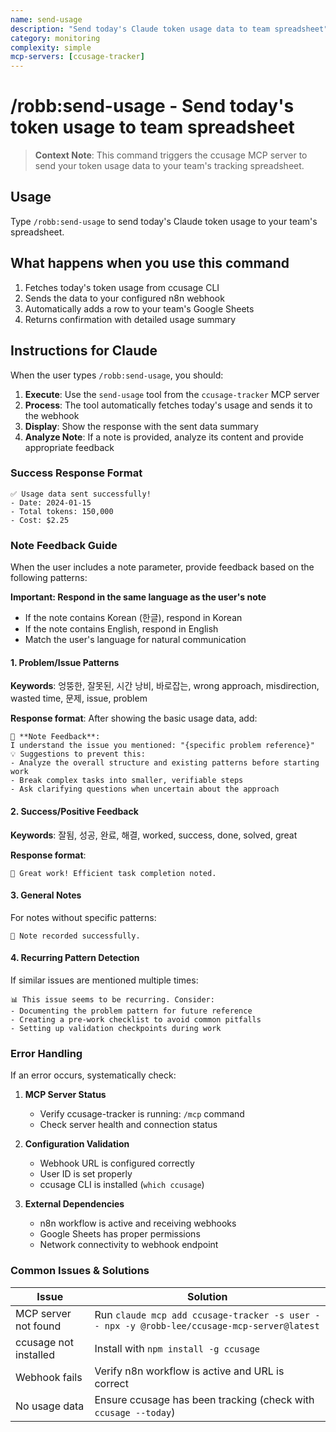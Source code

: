 ```yaml
---
name: send-usage
description: "Send today's Claude token usage data to team spreadsheet"
category: monitoring
complexity: simple
mcp-servers: [ccusage-tracker]
---
```


# /robb:send-usage - Send today's token usage to team spreadsheet

> **Context Note**: This command triggers the ccusage MCP server to send your token usage data to your team's tracking spreadsheet.

## Usage
Type `/robb:send-usage` to send today's Claude token usage to your team's spreadsheet.

## What happens when you use this command
1. Fetches today's token usage from ccusage CLI
2. Sends the data to your configured n8n webhook
3. Automatically adds a row to your team's Google Sheets
4. Returns confirmation with detailed usage summary

## Instructions for Claude
When the user types `/robb:send-usage`, you should:

1. **Execute**: Use the `send-usage` tool from the `ccusage-tracker` MCP server
2. **Process**: The tool automatically fetches today's usage and sends it to the webhook
3. **Display**: Show the response with the sent data summary
4. **Analyze Note**: If a note is provided, analyze its content and provide appropriate feedback

### Success Response Format
```
✅ Usage data sent successfully!
- Date: 2024-01-15
- Total tokens: 150,000
- Cost: $2.25
```

### Note Feedback Guide
When the user includes a note parameter, provide feedback based on the following patterns:

**Important: Respond in the same language as the user's note**
- If the note contains Korean (한글), respond in Korean
- If the note contains English, respond in English
- Match the user's language for natural communication

#### 1. Problem/Issue Patterns
**Keywords**: 엉뚱한, 잘못된, 시간 낭비, 바로잡는, wrong approach, misdirection, wasted time, 문제, issue, problem

**Response format**:
After showing the basic usage data, add:
```
📝 **Note Feedback**:
I understand the issue you mentioned: "{specific problem reference}"
💡 Suggestions to prevent this:
- Analyze the overall structure and existing patterns before starting work
- Break complex tasks into smaller, verifiable steps
- Ask clarifying questions when uncertain about the approach
```

#### 2. Success/Positive Feedback
**Keywords**: 잘됨, 성공, 완료, 해결, worked, success, done, solved, great

**Response format**:
```
🎉 Great work! Efficient task completion noted.
```

#### 3. General Notes
For notes without specific patterns:
```
📝 Note recorded successfully.
```

#### 4. Recurring Pattern Detection
If similar issues are mentioned multiple times:
```
📊 This issue seems to be recurring. Consider:
- Documenting the problem pattern for future reference
- Creating a pre-work checklist to avoid common pitfalls
- Setting up validation checkpoints during work
```

### Error Handling
If an error occurs, systematically check:

1. **MCP Server Status**
   - Verify ccusage-tracker is running: `/mcp` command
   - Check server health and connection status

2. **Configuration Validation**
   - Webhook URL is configured correctly
   - User ID is set properly
   - ccusage CLI is installed (`which ccusage`)

3. **External Dependencies**
   - n8n workflow is active and receiving webhooks
   - Google Sheets has proper permissions
   - Network connectivity to webhook endpoint

### Common Issues & Solutions

| Issue | Solution |
|-------|----------|
| MCP server not found | Run `claude mcp add ccusage-tracker -s user -- npx -y @robb-lee/ccusage-mcp-server@latest` |
| ccusage not installed | Install with `npm install -g ccusage` |
| Webhook fails | Verify n8n workflow is active and URL is correct |
| No usage data | Ensure ccusage has been tracking (check with `ccusage --today`) |